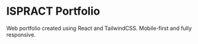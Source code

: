 # ISPRACT Portfolio

Web portfolio created using React and TailwindCSS.
Mobile-first and fully responsive. 